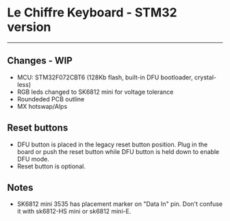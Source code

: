 # Le Chiffre Keyboard - STM32 version
-----------
## Changes - WIP
* MCU: STM32F072CBT6 (128Kb flash, built-in DFU bootloader, crystal-less)
* RGB leds changed to SK6812 mini for voltage tolerance
* Roundeded PCB outline
* MX hotswap/Alps

## Reset buttons
* DFU button is placed in the legacy reset button position. Plug in the board or push the reset button while DFU button is held down to enable DFU mode.
* Reset button is optional.

## Notes
* SK6812 mini 3535 has placement marker on "Data In" pin. Don't confuse it with sk6812-HS mini or sk6812 mini-E.

